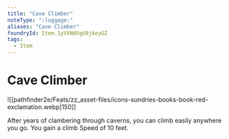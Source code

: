 ```yaml
---
title: "Cave Climber"
noteType: ":luggage:"
aliases: "Cave Climber"
foundryId: Item.1yVVNdVgU9jAeyGZ
tags:
  - Item
---
```


# Cave Climber
![[pathfinder2e/Feats/zz_asset-files/icons-sundries-books-book-red-exclamation.webp|150]]

After years of clambering through caverns, you can climb easily anywhere you go. You gain a climb Speed of 10 feet.

